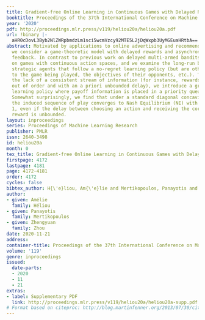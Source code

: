 ```yaml
---
title: Gradient-free Online Learning in Continuous Games with Delayed Rewards
booktitle: Proceedings of the 37th International Conference on Machine Learning
year: '2020'
pdf: http://proceedings.mlr.press/v119/heliou20a/heliou20a.pdf
url: !binary |-
  aHR0cDovL3Byb2NlZWRpbmdzLm1sci5wcmVzcy92MTE5L2jDqWxpb3UyMGEuaHRtbA==
abstract: Motivated by applications to online advertising and recommender systems,
  we consider a game-theoretic model with delayed rewards and asynchronous, payoff-based
  feedback. In contrast to previous work on delayed multi-armed bandits, we focus
  on games with continuous action spaces, and we examine the long-run behavior of
  strategic agents that follow a no-regret learning policy (but are otherwise oblivious
  to the game being played, the objectives of their opponents, etc.). To account for
  the lack of a consistent stream of information (for instance, rewards can arrive
  out of order and with an a priori unbounded delay), we introduce a gradient-free
  learning policy where payoff information is placed in a priority queue as it arrives.
  Somewhat surprisingly, we find that under a standard diagonal concavity assumption,
  the induced sequence of play converges to Nash Equilibrium (NE) with probability
  1, even if the delay between choosing an action and receiving the corresponding
  reward is unbounded.
layout: inproceedings
series: Proceedings of Machine Learning Research
publisher: PMLR
issn: 2640-3498
id: heliou20a
month: 0
tex_title: Gradient-free Online Learning in Continuous Games with Delayed Rewards
firstpage: 4172
lastpage: 4181
page: 4172-4181
order: 4172
cycles: false
bibtex_author: H{\'e}liou, Am{\'e}lie and Mertikopoulos, Panayotis and Zhou, Zhengyuan
author:
- given: Amélie
  family: Héliou
- given: Panayotis
  family: Mertikopoulos
- given: Zhengyuan
  family: Zhou
date: 2020-11-21
address: 
container-title: Proceedings of the 37th International Conference on Machine Learning
volume: '119'
genre: inproceedings
issued:
  date-parts:
  - 2020
  - 11
  - 21
extras:
- label: Supplementary PDF
  link: http://proceedings.mlr.press/v119/heliou20a/heliou20a-supp.pdf
# Format based on citeproc: http://blog.martinfenner.org/2013/07/30/citeproc-yaml-for-bibliographies/
---
```

